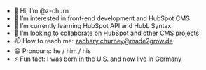 - 👋 Hi, I’m @z-churn
- 👀 I’m interested in front-end development and HubSpot CMS
- 🌱 I’m currently learning HubSpot API and HubL Syntax
- 💞️ I’m looking to collaborate on HubSpot and other CMS projects
- 📫 How to reach me: zachary.churney@made2grow.de
- 😄 Pronouns: he / him / his
- ⚡ Fun fact: I was born in the U.S. and now live in Germany

<!---
z-churn/z-churn is a ✨ special ✨ repository because its `README.md` (this file) appears on your GitHub profile.
You can click the Preview link to take a look at your changes.
--->
